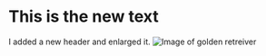 # This is the new text 
I added a new header and enlarged it.
![Image of golden retreiver](https://www.dailypaws.com/thmb/DQfQglzyKWlVSlsDwKPprF2iMSg=/1500x0/filters:no_upscale():max_bytes(150000):strip_icc()/golden-retriever-177213599-2000-a30830f4d2b24635a5d01b3c5c64b9ef.jpg)
